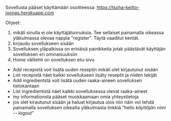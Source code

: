 Sovellusta pääset käyttämään osoitteessa: https://tsoha-keitto-joonas.herokuapp.com

Ohjeet:
1) mikäli sinulla ei ole käyttäjätunnuksia. Tee sellaiset painamalla oikeassa yläkulmassa olevaa nappia "register". Täytä vaaditut kentät.
2) kirjaudu sovellukseen sisään
3) Sovelluksen yläpalkissa on erinäisä painikkeita jotak päästävät käyttäjän sovelluksen eri ominaisuuksiin
4) Home välilehti on sovelluksen etu-sivu
  - Add recepistä voit lisätä uuden reseptin mikäli olet kirjautunut sisään
  - List recepistä näet kaikki sovellukseen lisäty reseptit ja niiden tekijät
  - Add ingredientstä voit lisätä uuden raaka-aineen sovelluksen tietokantaan
  - List ingredientistä näet kaikki sovelluksessa olevat raaka-aineet
  - my informationsta pääset muokkaamaan omia yhteystietoja
  - jos olet kirautunut sisään ja haluat kirjautua ulos niin näin voi tehdä painamalla sovelluksen oikealta yläkulmasta linkkiä "hello *käyttäjän nimi* -- logout"
